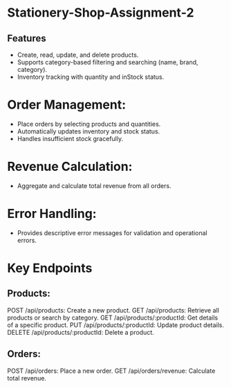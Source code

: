 # Stationery-Shop-Assignment-2
## Features
- Create, read, update, and delete products.
- Supports category-based filtering and searching (name, brand, category).
- Inventory tracking with quantity and inStock status.

# Order Management:

- Place orders by selecting products and quantities.
- Automatically updates inventory and stock status.
- Handles insufficient stock gracefully.

# Revenue Calculation:

- Aggregate and calculate total revenue from all orders.
# Error Handling:

- Provides descriptive error messages for validation and operational errors.

# Key Endpoints
## Products:

POST /api/products: Create a new product.
GET /api/products: Retrieve all products or search by category.
GET /api/products/:productId: Get details of a specific product.
PUT /api/products/:productId: Update product details.
DELETE /api/products/:productId: Delete a product.

## Orders:

POST /api/orders: Place a new order.
GET /api/orders/revenue: Calculate total revenue.